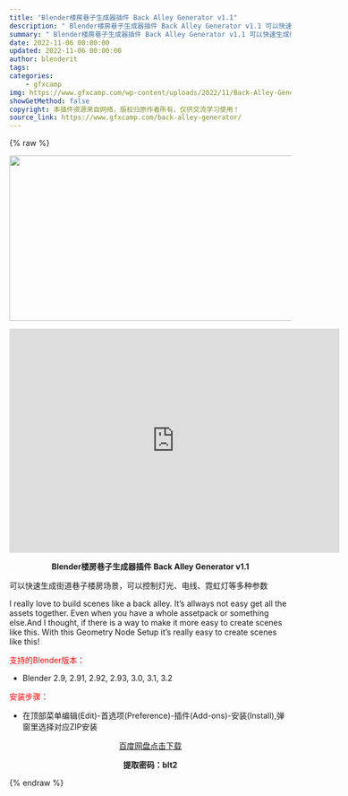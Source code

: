 ```yaml
---
title: "Blender楼房巷子生成器插件 Back Alley Generator v1.1"
description: "﻿ Blender楼房巷子生成器插件 Back Alley Generator v1.1 可以快速生成街道巷子楼房场景，可以控制灯光、电线、霓虹灯等多种参数 I really love to buil..."
summary: "﻿ Blender楼房巷子生成器插件 Back Alley Generator v1.1 可以快速生成街道巷子楼房场景，可以控制灯光、电线、霓虹灯等多种参数 I really love to buil..."
date: 2022-11-06 00:00:00
updated: 2022-11-06 00:00:00
author: blenderit
tags: 
categories:
    - gfxcamp
img: https://www.gfxcamp.com/wp-content/uploads/2022/11/Back-Alley-Generator.jpg
showGetMethod: false
copyright: 本插件资源来自网络，版权归原作者所有，仅供交流学习使用！
source_link: https://www.gfxcamp.com/back-alley-generator/
---
```


{% raw %}
<div><p><img decoding="async" class="aligncenter size-full wp-image-108077" src="https://www.gfxcamp.com/wp-content/uploads/2022/11/Back-Alley-Generator.jpg" data-src="https://www.gfxcamp.com/wp-content/uploads/2022/11/Back-Alley-Generator.jpg" alt="" width="590" height="295" data-srcset="https://www.gfxcamp.com/wp-content/uploads/2022/11/Back-Alley-Generator.jpg 590w, https://www.gfxcamp.com/wp-content/uploads/2022/11/Back-Alley-Generator-150x75.jpg 150w" data-sizes="(max-width: 590px) 100vw, 590px"></p><p style="text-align: center;"><iframe loading="lazy" src="https://player.youku.com/embed/XNTkxNjI2NDY4NA==" width="590" height="400" frameborder="0" allowfullscreen="allowfullscreen" data-mce-fragment="1"><span data-mce-type="bookmark" style="display: inline-block; width: 0px; overflow: hidden; line-height: 0;" class="mce_SELRES_start">﻿</span></iframe></p><p style="text-align: center;"><strong>Blender楼房巷子生成器插件 Back Alley Generator v1.1</strong></p><p>可以快速生成街道巷子楼房场景，可以控制灯光、电线、霓虹灯等多种参数</p><p>I really love to build scenes like a back alley. It’s allways not easy get all the assets together. Even when you have a whole assetpack or something else.And I thought, if there is a way to make it more easy to create scenes like this. With this Geometry Node Setup it’s really easy to create scenes like this!</p><p style="text-align: left;"><span style="color: #ff0000;">支持的Blender版本：</span></p><ul>
<li style="text-align: left;">Blender 2.9, 2.91, 2.92, 2.93, 3.0, 3.1, 3.2</li>
</ul><p style="text-align: left;"><span style="color: #ff0000;">安装步骤：</span></p><ul>
<li>在顶部菜单编辑(Edit)-首选项(Preference)-插件(Add-ons)-安装(Install),弹窗里选择对应ZIP安装</li>
</ul><p style="text-align: center;"><a class="maxbutton-3 maxbutton maxbutton-baidu" target="_blank" rel="noopener" href="https://pan.baidu.com/s/17wLHNAHsKsPYkja3RmhZiA?pwd=blt2"><span class="mb-text">百度网盘点击下载</span></a></p><p style="text-align: center;"><strong>提取密码：blt2</strong></p></div>
<div style="display: none">gfxcamp</div>
{% endraw %}